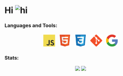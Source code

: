 # Hi <img src="https://user-images.githubusercontent.com/1303154/88677602-1635ba80-d120-11ea-84d8-d263ba5fc3c0.gif" width="28px" alt="hi">
<p>

### Languages and Tools:
<p align="center">
<img src="https://github.com/devicons/devicon/blob/master/icons/javascript/javascript-original.svg" alt="Javascript" height="40" style="vertical-align:top; margin:4px">
<img src="https://github.com/devicons/devicon/blob/master/icons/html5/html5-original.svg" alt="html" height="40" style="vertical-align:top; margin:4px">
<img src="https://github.com/devicons/devicon/blob/master/icons/css3/css3-original.svg" alt="css" height="40" style="vertical-align:top; margin:4px">
<img src="https://github.com/devicons/devicon/blob/master/icons/git/git-original.svg" alt="git" height="40" style="vertical-align:top; margin:4px">	
<img src="https://github.com/devicons/devicon/blob/master/icons/google/google-original.svg" alt="google" height="40" style="vertical-align:top; margin:4px">	
</p>

### Stats:
<p align="center">
<img src=https://github-readme-stats.vercel.app/api?username=angelmarfil&show_icons=true&theme=radical>
<img src=https://github-readme-stats.vercel.app/api/top-langs/?username=angelmarfil&layout=compact&theme=tokyonight>
</p>
